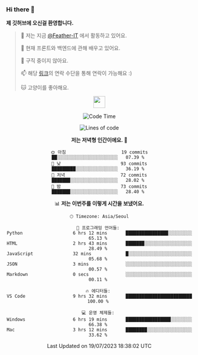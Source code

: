 ### Hi there 👋

**제 깃허브에 오신걸 환영합니다.**
 > 🔭 저는 지금 [@Feather-IT](https://www.github.com/Feather-IT) 에서 활동하고 있어요.
> 
 >  🌱 현재 프론트와 백엔드에 관해 배우고 있어요.
> 
 >  🚫 구직 중이지 않아요.
> 
 > 📫 해당 [링크](https://litt.ly/wh3nilvyou)의 연락 수단을 통해 연락이 가능해요 :)
>
 > 🐱 고양이를 좋아해요.

<div align="center"> 
 <a href="https://litt.ly/wh3nilvyou">
    <img src="https://github.githubassets.com/images/mona-loading-default.gif" width="32" />
 </a>

<!--START_SECTION:waka-->
![Code Time](http://img.shields.io/badge/Code%20Time-7%20hrs%2017%20mins-blue)

![Lines of code](https://img.shields.io/badge/%EC%A0%80%EB%8A%94%20%EC%97%AC%ED%83%9C%EA%B9%8C%EC%A7%80%20-365.2%20thousand%20%EC%A4%84%EC%9D%98%20%EC%BD%94%EB%93%9C%EB%A5%BC%20%EC%9E%91%EC%84%B1%ED%96%88%EC%96%B4%EC%9A%94.-blue)

**저는 저녁형 인간이에요. 🦉** 

```text
🌞 아침                     19 commits          ██░░░░░░░░░░░░░░░░░░░░░░░   07.39 % 
🌆 낮　                     93 commits          █████████░░░░░░░░░░░░░░░░   36.19 % 
🌃 저녁                     72 commits          ███████░░░░░░░░░░░░░░░░░░   28.02 % 
🌙 밤　                     73 commits          ███████░░░░░░░░░░░░░░░░░░   28.40 % 
```


📊 **저는 이번주를 이렇게 시간을 보냈어요.** 

```text
🕑︎ Timezone: Asia/Seoul

💬 프로그래밍 언어들: 
Python                   6 hrs 12 mins       ████████████████░░░░░░░░░   65.13 % 
HTML                     2 hrs 43 mins       ███████░░░░░░░░░░░░░░░░░░   28.49 % 
JavaScript               32 mins             █░░░░░░░░░░░░░░░░░░░░░░░░   05.68 % 
JSON                     3 mins              ░░░░░░░░░░░░░░░░░░░░░░░░░   00.57 % 
Markdown                 0 secs              ░░░░░░░░░░░░░░░░░░░░░░░░░   00.11 % 

🔥 에디터들: 
VS Code                  9 hrs 32 mins       █████████████████████████   100.00 % 

💻 운영 체제들: 
Windows                  6 hrs 19 mins       █████████████████░░░░░░░░   66.38 % 
Mac                      3 hrs 12 mins       ████████░░░░░░░░░░░░░░░░░   33.62 % 
```


 Last Updated on 19/07/2023 18:38:02 UTC
<!--END_SECTION:waka-->
</div>

